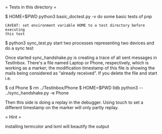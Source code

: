 = Tests in this directory =

$ HOME=$PWD python3 basic_doctest.py -v
    do some basic tests of p≡p

    CAVEAT: set environment variable HOME to a test directory before executing
    this test

$ python3 sync_test.py
    start two processes representing two devices and do a sync test

Once started sync_handshake.py is creating a trace of all sent messages in
TestInbox. There's a file named Laptop or Phone, respectively, which is working
as a marker; the modification timestamp of this file is showing the mails being
considered as “already received”. If you delete the file and start i.e.

$ cd Phone
$ rm ../TestInbox/Phone
$ HOME=$PWD lldb python3 --  ../sync_handshake.py -e Phone

Then this side is doing a replay in the debugger.  Using touch to set a
different timestamp on the marker will only partly replay.

= Hint =

installing termcolor and lxml will beautify the output

